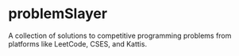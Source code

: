 # problemSlayer
A collection of solutions to competitive programming problems from platforms like LeetCode, CSES, and Kattis.
